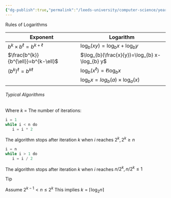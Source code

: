 ```yaml
---
{"dg-publish":true,"permalink":"/leeds-university/computer-science/year-2/algorithms-1/1-analysis-of-algorithms/logarithmic-algorithms/"}
---
```



Rules of Logarithms

| Exponent                            | Logarithm                                     |
| ----------------------------------- | --------------------------------------------- |
| $b^{k}\times b^{\ell}=b^{k+\ell}$   | $\log_{b}(xy)=\log_{b}x+\log_{b}y$            |
| $\frac{b^{k}}{b^{\ell}}=b^{k-\ell}$ | $\log_{b}(\frac{x}{y})=\log_{b} x-\log_{b} y$ |
| $(b^{k})^{\ell}=b^{k\ell}$          | $\log_{b}(x^{\ell})=\ell\log_{b}x$            |
|                                     | $\log_{b}x=log_{b}(a)\times\log_{a}(x)$       |
###### Typical Algorithms
Where $k$ = The number of iterations:
```python
i = 1
while i < n do
   i = i * 2
```
The algorithm stops after iteration $k$ when $i$ reaches $2^{k},2^{k}\geq n$
```python
i = n
while i > 1 do
   i = i / 2
```
The algorithm stops after iteration $k$ when $i$ reaches $n/2^{k},n/2^{k}\leq 1$

>[!tip] 
>Assume $2^{k-1}<n\leq 2^{k}$
>This implies $k=\lceil\log_{2}n\rceil$


